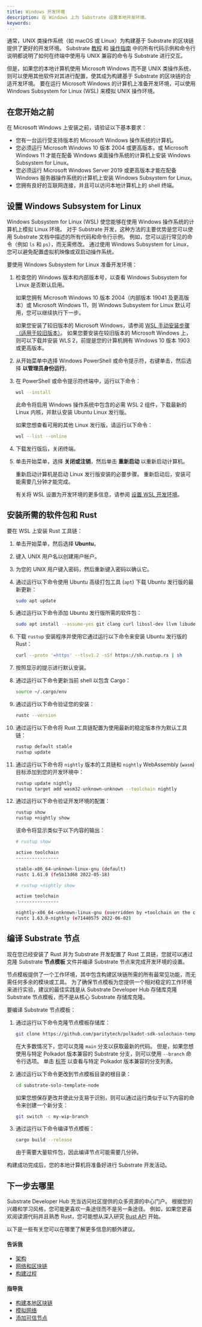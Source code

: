 ```yaml
---
title: Windows 开发环境
description: 在 Windows 上为 Substrate 设置本地开发环境。
keywords:
---
```


通常，UNIX 类操作系统（如 macOS 或 Linux）为构建基于 Substrate 的区块链提供了更好的开发环境。
Substrate [教程](/tutorials/) 和 [操作指南](/reference/how-to-guides/) 中的所有代码示例和命令行说明都说明了如何在终端中使用与 UNIX 兼容的命令与 Substrate 进行交互。

但是，如果您的本地计算机使用 Microsoft Windows 而不是 UNIX 类操作系统，则可以使用其他软件对其进行配置，使其成为构建基于 Substrate 的区块链的合适开发环境。
要在运行 Microsoft Windows 的计算机上准备开发环境，可以使用 Windows Subsystem for Linux (WSL) 来模拟 UNIX 操作环境。

## 在您开始之前

在 Microsoft Windows 上安装之前，请验证以下基本要求：

- 您有一台运行受支持版本的 Microsoft Windows 操作系统的计算机。
- 您必须运行 Microsoft Windows 10 版本 2004 或更高版本，或 Microsoft Windows 11 才能在配备 Windows 桌面操作系统的计算机上安装 Windows Subsystem for Linux。
- 您必须运行 Microsoft Windows Server 2019 或更高版本才能在配备 Windows 服务器操作系统的计算机上安装 Windows Subsystem for Linux。
- 您拥有良好的互联网连接，并且可以访问本地计算机上的 shell 终端。

## 设置 Windows Subsystem for Linux

Windows Subsystem for Linux (WSL) 使您能够在使用 Windows 操作系统的计算机上模拟 Linux 环境。
对于 Substrate 开发，这种方法的主要优势是您可以使用 Substrate 文档中描述的所有代码和命令行示例。
例如，您可以运行常见的命令（例如 `ls` 和 `ps`），而无需修改。
通过使用 Windows Subsystem for Linux，您可以避免配置虚拟机映像或双启动操作系统。

要使用 Windows Subsystem for Linux 准备开发环境：

1. 检查您的 Windows 版本和内部版本号，以查看 Windows Subsystem for Linux 是否默认启用。

   如果您拥有 Microsoft Windows 10 版本 2004（内部版本 19041 及更高版本）或 Microsoft Windows 11，则 Windows Subsystem for Linux 默认可用，您可以继续执行下一步。

   如果您安装了较旧版本的 Microsoft Windows，请参阅 [WSL 手动安装步骤（适用于较旧版本）](https://docs.microsoft.com/en-us/windows/wsl/install-manual)。
   如果您要安装在较旧版本的 Microsoft Windows 上，则可以下载并安装 WLS 2，前提是您的计算机拥有 Windows 10 版本 1903 或更高版本。

1. 从开始菜单中选择 Windows PowerShell 或命令提示符，右键单击，然后选择 **以管理员身份运行**。

1. 在 PowerShell 或命令提示符终端中，运行以下命令：

   ```bash
   wsl --install
   ```

   此命令将启用 Windows 操作系统中包含的必需 WSL 2 组件，下载最新的 Linux 内核，并默认安装 Ubuntu Linux 发行版。

   如果您想查看可用的其他 Linux 发行版，请运行以下命令：

   ```bash
   wsl --list --online
   ```

1. 下载发行版后，关闭终端。

1. 单击开始菜单，选择 **关闭或注销**，然后单击 **重新启动** 以重新启动计算机。

   重新启动计算机是启动 Linux 发行版安装的必要步骤。
   重新启动后，安装可能需要几分钟才能完成。

   有关将 WSL 设置为开发环境的更多信息，请参阅 [设置 WSL 开发环境](https://docs.microsoft.com/en-us/windows/wsl/setup/environment)。

## 安装所需的软件包和 Rust

要在 WSL 上安装 Rust 工具链：

1. 单击开始菜单，然后选择 **Ubuntu**。

1. 键入 UNIX 用户名以创建用户帐户。

1. 为您的 UNIX 用户键入密码，然后重新键入密码以确认它。

1. 通过运行以下命令使用 Ubuntu 高级打包工具 (`apt`) 下载 Ubuntu 发行版的最新更新：

   ```bash
   sudo apt update
   ```

1. 通过运行以下命令添加 Ubuntu 发行版所需的软件包：

   ```bash
   sudo apt install --assume-yes git clang curl libssl-dev llvm libudev-dev make protobuf-compiler
   ```

1. 下载 `rustup` 安装程序并使用它通过运行以下命令来安装 Ubuntu 发行版的 Rust：

   ```bash
   curl --proto '=https' --tlsv1.2 -sSf https://sh.rustup.rs | sh
   ```

1. 按照显示的提示进行默认安装。

1. 通过运行以下命令更新当前 shell 以包含 Cargo：

   ```bash
   source ~/.cargo/env
   ```

1. 通过运行以下命令验证您的安装：

   ```bash
   rustc --version
   ```

1. 通过运行以下命令将 Rust 工具链配置为使用最新的稳定版本作为默认工具链：

   ```bash
   rustup default stable
   rustup update
   ```

1. 通过运行以下命令将 `nightly` 版本的工具链和 `nightly` WebAssembly (`wasm`) 目标添加到您的开发环境中：

   ```bash
   rustup update nightly
   rustup target add wasm32-unknown-unknown --toolchain nightly
   ```

1. 通过运行以下命令验证开发环境的配置：

   ```bash
   rustup show
   rustup +nightly show
   ```

   该命令将显示类似于以下内容的输出：

   ```bash
   # rustup show

   active toolchain
   ----------------

   stable-x86_64-unknown-linux-gnu (default)
   rustc 1.61.0 (fe5b13d68 2022-05-18)

   # rustup +nightly show

   active toolchain
   ----------------

   nightly-x86_64-unknown-linux-gnu (overridden by +toolchain on the command line)
   rustc 1.63.0-nightly (e71440575 2022-06-02)
   ```

## 编译 Substrate 节点

现在您已经安装了 Rust 并为 Substrate 开发配置了 Rust 工具链，您就可以通过克隆 Substrate **节点模板** 文件并编译 Substrate 节点来完成开发环境的设置。

节点模板提供了一个工作环境，其中包含构建区块链所需的所有最常见功能，而无需任何多余的模块或工具。
为了确保节点模板为您提供一个相对稳定的工作环境来进行实验，建议的最佳实践是从 Substrate Developer Hub 存储库克隆 Substrate 节点模板，而不是从核心 Substrate 存储库克隆。

要编译 Substrate 节点模板：

1. 通过运行以下命令克隆节点模板存储库：

   ```bash
   git clone https://github.com/paritytech/polkadot-sdk-solochain-template
   ```

   在大多数情况下，您可以克隆 `main` 分支以获取最新的代码。
   但是，如果您想使用与特定 Polkadot 版本兼容的 Substrate 分支，则可以使用 `--branch` 命令行选项。
   单击 [标签](https://github.com/paritytech/polkadot-sdk-solochain-template/tags) 以查看与特定 Polkadot 版本兼容的分支列表。

1. 通过运行以下命令更改到节点模板目录的根目录：

   ```bash
   cd substrate-solo-template-node
   ```

   如果您想保存更改并使此分支易于识别，则可以通过运行类似于以下内容的命令来创建一个新分支：

   ```bash
   git switch -c my-wip-branch
   ```

1. 通过运行以下命令编译节点模板：

   ```bash
   cargo build --release
   ```

   由于需要大量软件包，因此编译节点可能需要几分钟。

构建成功完成后，您的本地计算机将准备好进行 Substrate 开发活动。

## 下一步去哪里

Substrate Developer Hub 充当访问社区提供的众多资源的中心门户。
根据您的兴趣和学习风格，您可能更喜欢一条途径而不是另一条途径。
例如，如果您更喜欢阅读源代码并且熟悉 Rust，您可能想从深入研究 [Rust API](https://paritytech.github.io/substrate/master) 开始。

<!-- TODO NAV.YAML -->
<!-- add these back -->
<!--如果您不熟悉 Substrate 和 Substrate 生态系统，您可能希望通过查看 [探索](/explore/) 来更广泛地了解可用的资源以及在哪里可以找到它们。-->

以下是一些有关您可以在哪里了解更多信息的额外建议。

#### 告诉我

- [架构](/learn/architecture/)
- [网络和区块链](/learn/node-and-network-types/)
- [构建过程](/build/build-process)

#### 指导我

- [构建本地区块链](/tutorials/build-a-blockchain/build-local-blockchain/)
- [模拟网络](/tutorials/build-a-blockchain/simulate-network/)
- [添加可信节点](/tutorials/build-a-blockchain/add-trusted-nodes/)
